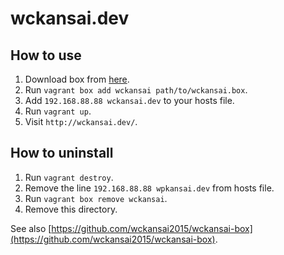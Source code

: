 # wckansai.dev

## How to use

1. Download box from [here](https://www.dropbox.com/s/3nten5btyvsip4j/wckansai.box?dl=0).
1. Run `vagrant box add wckansai path/to/wckansai.box`.
1. Add `192.168.88.88 wckansai.dev` to your hosts file.
1. Run `vagrant up`.
1. Visit `http://wckansai.dev/`.

## How to uninstall

1. Run `vagrant destroy`.
1. Remove the line `192.168.88.88 wpkansai.dev` from hosts file.
1. Run `vagrant box remove wckansai`.
1. Remove this directory.


See also [https://github.com/wckansai2015/wckansai-box](https://github.com/wckansai2015/wckansai-box).
